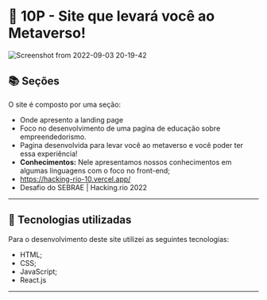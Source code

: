 <h1>
  📕 10P - Site que levará você ao Metaverso!
</h1>

![Screenshot from 2022-09-03 20-19-42](https://user-images.githubusercontent.com/93865745/188290378-0fc5e296-6afe-4ddb-9341-7e9a00b185f7.png)

## 📚 Seções

O site é composto por uma seção:

- Onde apresento a landing page
- Foco no desenvolvimento de uma pagina de educação sobre empreendedorismo.
- Pagina desenvolvida para levar você ao metaverso e você poder ter essa experiência!
- **Conhecimentos:** Nele apresentamos nossos conhecimentos em algumas linguagens com o foco no front-end;
- https://hacking-rio-10.vercel.app/
- Desafio do SEBRAE | Hacking.rio 2022 
---

## 💼 Tecnologias utilizadas

Para o desenvolvimento deste site utilizei as seguintes tecnologias:

- HTML;
- CSS;
- JavaScript;
- React.js

---

